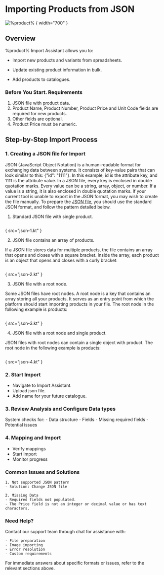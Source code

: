 # Importing Products from JSON

![%product%](create-3.png) { width="700" }

## Overview
%product% Import Assistant  allows you to:

- Import new products and variants from spreadsheets.

- Update existing product information in bulk.

- Add products to catalogues.

### Before You Start. Requirements
1. JSON file with product data.
2. Product Name, Product Number, Product Price and Unit Code fields are required for new products.
3. Other fields are optional.
4. Product Price must be numeric.

## Step-by-Step Import Process

### 1. Creating a JSON file for Import
JSON (JavaScript Object Notation) is a human-readable format for exchanging data between systems. It consists of key-value pairs that can look similar to this: {"id": "1111"}. In this example, id is the attribute key, and 1111 is the attribute value. In a JSON file, every key is enclosed in double quotation marks. Every value can be a string, array, object, or number. If a value is a string, it is also enclosed in double quotation marks.
If your current tool is unable to export in the JSON format, you may wish to create the file manually.
To prepare the [JSON file](https://www.json.org/json-en.html), you should use the standard JSON format, and follow the pattern detailed below.

1. Standard JSON file with single product.
```kotlin
```
{ src="json-1.kt" }

2. JSON file contains an array of products.

If a JSON file stores data for multiple products, the file contains an array that opens and closes with a square bracket. Inside the array, each product is an object that opens and closes with a curly bracket:
```kotlin
```
{ src="json-2.kt" }

3. JSON file with a root node.

Some JSON files have root nodes. A root node is a key that contains an array storing all your products. It serves as an entry point from which the platform should start importing products in your file.
The root node in the following example is products:

```kotlin
```
{ src="json-3.kt" }

4. JSON file with a root node and single product.

JSON files with root nodes can contain a single object with product. The root node in the following example is products:

```kotlin
```
{ src="json-4.kt" }

### 2. Start Import
   - Navigate to Import Assistant.
   - Upload json file.
   - Add name for your future catalogue.

### 3. Review Analysis and Configure Data types
   System checks for:
    - Data structure
    - Fields
    - Missing required fields
    - Potential issues

### 4. Mapping and Import
   - Verify mappings
   - Start import
   - Monitor progress

### Common Issues and Solutions
    1. Not supported JSON pattern
    - Solution: Change JSON file

    2. Missing Data
    - Required fields not populated.
    - The Price field is not an integer or decimal value or has text characters.

### Need Help?
Contact our support team through chat for assistance with:

    - File preparation
    - Image importing
    - Error resolution
    - Custom requirements

For immediate answers about specific formats or issues, refer to the relevant sections above.
